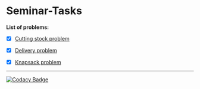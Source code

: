 # Seminar-Tasks

**List of problems:**
- [x] [Cutting stock problem](/Seminar_Task_1)
- [x] [Delivery problem](/Seminar_Task_2)
- [x] [Knapsack problem](/Seminar_Task_3)



***
[![Codacy Badge](https://api.codacy.com/project/badge/Grade/df9dc9b0d54843fcaef4baa27d6203b5)](https://www.codacy.com?utm_source=github.com&amp;utm_medium=referral&amp;utm_content=MrTrojan52/Seminar-Tasks&amp;utm_campaign=Badge_Grade)
